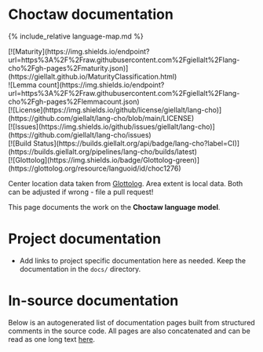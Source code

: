 # Choctaw documentation

<div class="twocolumn map" markdown="1">

{% include_relative language-map.md %}

<div class="badges" markdown="1">
[![Maturity](https://img.shields.io/endpoint?url=https%3A%2F%2Fraw.githubusercontent.com%2Fgiellalt%2Flang-cho%2Fgh-pages%2Fmaturity.json)](https://giellalt.github.io/MaturityClassification.html) <br/>
![Lemma count](https://img.shields.io/endpoint?url=https%3A%2F%2Fraw.githubusercontent.com%2Fgiellalt%2Flang-cho%2Fgh-pages%2Flemmacount.json) <br/>
[![License](https://img.shields.io/github/license/giellalt/lang-cho)](https://github.com/giellalt/lang-cho/blob/main/LICENSE) <br/>
[![Issues](https://img.shields.io/github/issues/giellalt/lang-cho)](https://github.com/giellalt/lang-cho/issues) <br/>
[![Build Status](https://builds.giellalt.org/api/badge/lang-cho?label=CI)](https://builds.giellalt.org/pipelines/lang-cho/builds/latest) <br/>
[![Glottolog](https://img.shields.io/badge/Glottolog-green)](https://glottolog.org/resource/languoid/id/choc1276)
</div>

Center location data taken from [Glottolog](https://glottolog.org/). Area extent is local data. Both can be adjusted if wrong - file a pull request!

</div>

This page documents the work on the **Choctaw language model**. 

# Project documentation

* Add links to project specific documentation here as needed. Keep the documentation in the `docs/` directory.

# In-source documentation

Below is an autogenerated list of documentation pages built from structured comments in the source code. All pages are also concatenated and can be read as one long text [here](cho.md).
